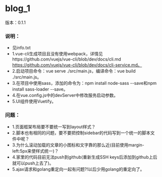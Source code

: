# blog_1
版本：0.1.1

### 说明：
* 见info.txt
* 1.vue-cli生成项目且没有使用webpack，详情见https://github.com/vuejs/vue-cli/blob/dev/docs/cli.md
https://github.com/vuejs/vue-cli/blob/dev/docs/cli-service.md。
* 2.启动项目命令：vue serve ./src/main.js，编译命令：vue build ./src/main.js。
* 3.在项目中使用sass，添加的命令为：npm install node-sass --save和npm install sass-loader --save。
* 4.在vue.config.js中的devServer中修改服务启动参数。
* 5.UI组件使用Vuetify。


### 问题：
* 1.页面框架布局要不要统一写到layout样式？
* 2.脚本也有相同的问题，要不要把控制sidebar的代码写到一个统一的脚本文件中呢？
* 3.为什么滚动加载的文章的小图标和文字靠的那么近(目前使用margin-left:5px来使样式统一)？
* 4.家里的代码目前无法push到github(重新生成SSH keys后添加到github上后就可以push上去了)。
* 5.ajax请求和golang重定向一起有问题?!以后少用golang的重定向了。


